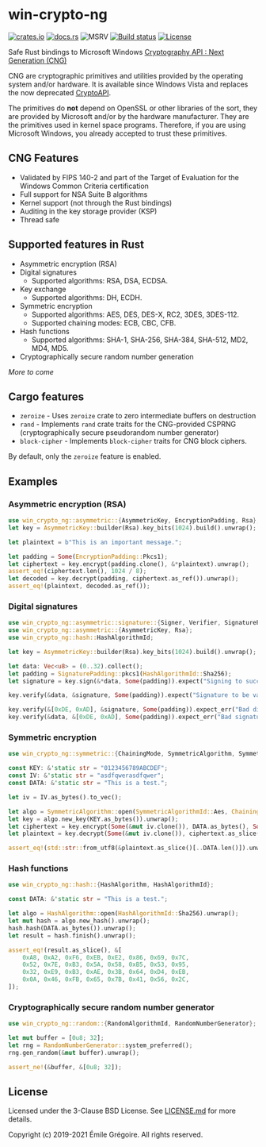 # win-crypto-ng

[![crates.io](https://img.shields.io/crates/v/win-crypto-ng.svg)](https://crates.io/crates/win-crypto-ng)
[![docs.rs](https://docs.rs/win-crypto-ng/badge.svg)](https://docs.rs/crate/win-crypto-ng)
![MSRV](https://img.shields.io/badge/rustc-1.51+-blue.svg)
[![Build status](https://github.com/emgre/win-crypto-ng/workflows/CI/badge.svg)](https://github.com/emgre/win-crypto-ng/actions)
[![License](https://img.shields.io/github/license/emgre/win-crypto-ng)](https://github.com/emgre/win-crypto-ng/blob/master/LICENSE.md)

Safe Rust bindings to Microsoft Windows
[Cryptography API : Next Generation (CNG)](https://docs.microsoft.com/en-us/windows/win32/seccng/cng-portal)

CNG are cryptographic primitives and utilities provided by the operating system and/or hardware. It is available since
Windows Vista and replaces the now deprecated
[CryptoAPI](https://docs.microsoft.com/fr-fr/windows/win32/seccrypto/cryptography-portal).

The primitives do **not** depend on OpenSSL or other libraries of the sort, they are provided by Microsoft and/or by
the hardware manufacturer. They are the primitives used in kernel space programs. Therefore, if you are using Microsoft
Windows, you already accepted to trust these primitives.

## CNG Features

- Validated by FIPS 140-2 and part of the Target of Evaluation for the Windows Common Criteria certification
- Full support for NSA Suite B algorithms
- Kernel support (not through the Rust bindings)
- Auditing in the key storage provider (KSP)
- Thread safe

## Supported features in Rust
- Asymmetric encryption (RSA)
- Digital signatures
  - Supported algorithms: RSA, DSA, ECDSA.
- Key exchange
  - Supported algorithms: DH, ECDH.
- Symmetric encryption
  - Supported algorithms: AES, DES, DES-X, RC2, 3DES, 3DES-112.
  - Supported chaining modes: ECB, CBC, CFB.
- Hash functions
  - Supported algorithms: SHA-1, SHA-256, SHA-384, SHA-512, MD2, MD4, MD5.
- Cryptographically secure random number generation

*More to come*

## Cargo features

- `zeroize` - Uses `zeroize` crate to zero intermediate buffers on destruction
- `rand` - Implements `rand` crate traits for the CNG-provided CSPRNG
  (cryptographically secure pseudorandom number generator)
- `block-cipher` - Implements `block-cipher` traits for CNG block ciphers.

By default, only the `zeroize` feature is enabled.

## Examples

### Asymmetric encryption (RSA)

```rust
use win_crypto_ng::asymmetric::{AsymmetricKey, EncryptionPadding, Rsa};
let key = AsymmetricKey::builder(Rsa).key_bits(1024).build().unwrap();

let plaintext = b"This is an important message.";

let padding = Some(EncryptionPadding::Pkcs1);
let ciphertext = key.encrypt(padding.clone(), &*plaintext).unwrap();
assert_eq!(ciphertext.len(), 1024 / 8);
let decoded = key.decrypt(padding, ciphertext.as_ref()).unwrap();
assert_eq!(plaintext, decoded.as_ref());
```

### Digital signatures
```rust
use win_crypto_ng::asymmetric::signature::{Signer, Verifier, SignaturePadding};
use win_crypto_ng::asymmetric::{AsymmetricKey, Rsa};
use win_crypto_ng::hash::HashAlgorithmId;

let key = AsymmetricKey::builder(Rsa).key_bits(1024).build().unwrap();

let data: Vec<u8> = (0..32).collect();
let padding = SignaturePadding::pkcs1(HashAlgorithmId::Sha256);
let signature = key.sign(&*data, Some(padding)).expect("Signing to succeed");

key.verify(&data, &signature, Some(padding)).expect("Signature to be valid");

key.verify(&[0xDE, 0xAD], &signature, Some(padding)).expect_err("Bad digest");
key.verify(&data, &[0xDE, 0xAD], Some(padding)).expect_err("Bad signature");
```

### Symmetric encryption

```rust
use win_crypto_ng::symmetric::{ChainingMode, SymmetricAlgorithm, SymmetricAlgorithmId, Padding};

const KEY: &'static str = "0123456789ABCDEF";
const IV: &'static str = "asdfqwerasdfqwer";
const DATA: &'static str = "This is a test.";

let iv = IV.as_bytes().to_vec();

let algo = SymmetricAlgorithm::open(SymmetricAlgorithmId::Aes, ChainingMode::Cbc).unwrap();
let key = algo.new_key(KEY.as_bytes()).unwrap();
let ciphertext = key.encrypt(Some(&mut iv.clone()), DATA.as_bytes(), Some(Padding::Block)).unwrap();
let plaintext = key.decrypt(Some(&mut iv.clone()), ciphertext.as_slice(), Some(Padding::Block)).unwrap();

assert_eq!(std::str::from_utf8(&plaintext.as_slice()[..DATA.len()]).unwrap(), DATA);
```

### Hash functions

```rust
use win_crypto_ng::hash::{HashAlgorithm, HashAlgorithmId};

const DATA: &'static str = "This is a test.";

let algo = HashAlgorithm::open(HashAlgorithmId::Sha256).unwrap();
let mut hash = algo.new_hash().unwrap();
hash.hash(DATA.as_bytes()).unwrap();
let result = hash.finish().unwrap();

assert_eq!(result.as_slice(), &[
    0xA8, 0xA2, 0xF6, 0xEB, 0xE2, 0x86, 0x69, 0x7C,
    0x52, 0x7E, 0xB3, 0x5A, 0x58, 0xB5, 0x53, 0x95,
    0x32, 0xE9, 0xB3, 0xAE, 0x3B, 0x64, 0xD4, 0xEB,
    0x0A, 0x46, 0xFB, 0x65, 0x7B, 0x41, 0x56, 0x2C,
]);
```

### Cryptographically secure random number generator

```rust
use win_crypto_ng::random::{RandomAlgorithmId, RandomNumberGenerator};

let mut buffer = [0u8; 32];
let rng = RandomNumberGenerator::system_preferred();
rng.gen_random(&mut buffer).unwrap();

assert_ne!(&buffer, &[0u8; 32]);
```

## License

Licensed under the 3-Clause BSD License. See [LICENSE.md](LICENSE.md) for more details.

Copyright (c) 2019-2021 Émile Grégoire. All rights reserved.
